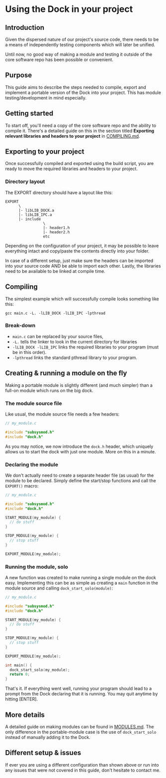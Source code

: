 # Using the Dock in your project

## Introduction
Given the dispersed nature of our project's source code, there needs to be a means of independently testing components which will later be unified.

Until now, no good way of making a module and testing it outside of the core software repo has been possible or convenient. 

## Purpose
This guide aims to describe the steps needed to compile, export and implement a portable version of the Dock into your project. This has module testing/development in mind especially.

## Getting started 
To start off, you'll need a copy of the core software repo and the ability to compile it. There's a detailed guide on this in the section titled **Exporting relevant libraries and headers to your project** in [COMPILING.md](/md_src_COMPILING.html).

## Exporting to your project 
Once successfully compiled and exported using the build script, you are ready to move the required libraries and headers to your project.

### Directory layout 
The EXPORT directory should have a layout like this:
```
EXPORT 
      \
      |- libLIB_DOCK.a
      |- libLIB_IPC.a
      |- include 
                 \
                 |- header1.h
                 |- header2.h
                 etc
```

Depending on the configuration of your project, it may be possible to leave everything intact and copy/paste the contents directly into your folder.

In case of a different setup, just make sure the headers can be imported into your source code AND be able to import each other. Lastly, the libraries need to be available to be linked at compile time.

## Compiling 
The simplest example which will successfully compile looks something like this:
```
gcc main.c -L. -lLIB_DOCK -lLIB_IPC -lpthread
```

### Break-down 
- `main.c` can be replaced by your source files,
- `-L.` tells the linker to look in the current directory for libraries 
- `-lLIB_DOCK -lLIB_IPC` links the required libraries to your program (must be in this order).
- `-lpthread` links the standard pthread library to your program.

## Creating & running a module on the fly
Making a portable module is slightly different (and much simpler) than a full-on module which runs on the big dock.

### The module source file 
Like usual, the module source file needs a few headers:
```C
// my_module.c 

#include "subsysmod.h"
#include "dock.h"
```

As you may notice, we now introduce the `dock.h` header, which uniquely allows us to start the dock with just one module. More on this in a minute.

### Declaring the module 
We don't actually need to create a separate header file (as usual) for the module to be declared. Simply define the start/stop functions and call the `EXPORT()` macro:
```C
// my_module.c 

#include "subsysmod.h"
#include "dock.h"

START_MODULE(my_module) {
  // do stuff
}

STOP_MODULE(my_module) {
  // stop stuff
}

EXPORT_MODULE(my_module);
```

### Running the module, solo
A new function was created to make running a single module on the dock easy. Implementing this can be as simple as creating a `main` function in the module source and calling `dock_start_solo(module)`:
```C
// my_module.c 

#include "subsysmod.h"
#include "dock.h"

START_MODULE(my_module) {
  // do stuff
}

STOP_MODULE(my_module) {
  // stop stuff
}

EXPORT_MODULE(my_module);

int main() {
  dock_start_solo(my_module);
  return 0;
}
```

That's it. If everything went well, running your program should lead to a prompt from the Dock declaring that it is running. You may quit anytime by hitting [ENTER].

## More details 
A detailed guide on making modules can be found in [MODULES.md](/md_src_MODULES.html). The only difference in the portable-module case is the use of `dock_start_solo` instead of manually adding it to the Dock.

## Different setup & issues 
If ever you are using a different configuration than shown above or run into any issues that were not covered in this guide, don't hesitate to contact me. 